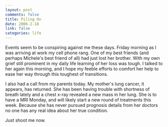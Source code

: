 ```yaml
--- 
layout: post
comments: false
title: Piling On
date: 2006-2-18
link: false
categories: life
---
```

Events seem to be conspiring against me these days. Friday morning as I was arriving at work my cell phone rang. One of my best friends (and perhaps Michele's best friend of all) had just lost her brother. With my own grief still prominent in my daily life learning of her loss was tough. I talked to her again this morning, and I hope my feeble efforts to comfort her help to ease her way through this toughest of transitions.

I also had a call from my parents today. My mother's lung cancer, it appears, has returned. She has been having trouble with shortness of breath lately and a chest x-ray revealed a new mass in her lung. She is to have a MRI Monday, and will likely start a new round of treatments this week.  Because she has never pursued prognosis details from her doctors no one has any real idea about her true condition.

Just shoot me now.
